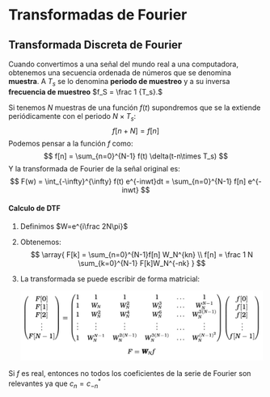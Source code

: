 # Transformadas de Fourier

## Transformada Discreta de Fourier

Cuando convertimos a una señal del mundo real a una computadora, obtenemos una secuencia ordenada de números que se denomina **muestra**. A $T_s$ se lo denomina **periodo de muestreo** y a su inversa **frecuencia de muestreo** $f_S = \frac 1 {T_s}.$

Si tenemos $N$ muestras de una función $f(t)$ supondremos que se la extiende periódicamente con el periodo $N\times T_s:$
$$
f[n+N] = f[n]
$$
Podemos pensar a la función $f$ como:
$$
f[n] = \sum_{n=0}^{N-1} f(t) \delta(t-n\times T_s)
$$
Y la transformada de Fourier de la señal original es:
$$
F(w) = \int_{-\infty}^{\infty} f(t) e^{-inwt}dt = \sum_{n=0}^{N-1} f[n] e^{-inwt}
$$

#### Calculo de DTF

1. Definimos $W=e^{i\frac 2N\pi}$

2. Obtenemos:
   $$
   \array{
   F[k] = \sum_{n=0}^{N-1}f[n] W_N^{kn} \\
   f[n] = \frac 1 N \sum_{k=0}^{N-1} F[k]W_N^{-nk}
   }
   $$

3. La transformada se puede escribir de forma matricial:

   <img src="Resources/Untitled/Screen Shot 2022-10-06 at 16.29.50.jpg" alt="Screen Shot 2022-10-06 at 16.29.50" style="zoom:50%;" />

Si $f$ es real, entonces no todos los coeficientes de la serie de Fourier son relevantes ya que $c_n = c_{-n}^*$